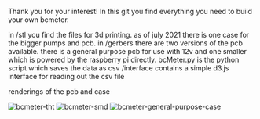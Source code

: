 Thank you for your interest! In this git you find everything you need to build your own bcmeter. 

in /stl you find the files for 3d printing. as of july 2021 there is one case for the bigger pumps and pcb. 
in /gerbers there are two versions of the pcb available. there is a general purpose pcb for use with 12v and one smaller which is powered by the raspberry pi directly.
bcMeter.py is the python script which saves the data as csv
/interface contains a simple d3.js interface for reading out the csv file

renderings of the pcb and case

![bcmeter-tht](https://user-images.githubusercontent.com/87074315/124761537-337b2780-df32-11eb-83bd-753e4972f371.jpg)
![bcmeter-smd](https://user-images.githubusercontent.com/87074315/124761541-3413be00-df32-11eb-88a7-5631a5a1f0b4.jpg)
![bcmeter-general-purpose-case](https://user-images.githubusercontent.com/87074315/124761546-3413be00-df32-11eb-8138-fc08c174cbb7.jpg)
